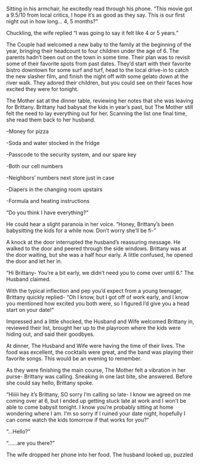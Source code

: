 Sitting in his armchair, he excitedly read through his phone. “This movie got a 9.5/10 from local critics, I hope it’s as good as they say. This is our first night out in how long… 4, 5 months?” 

Chuckling, the wife replied “I was going to say it felt like 4 or 5 years.” 

The Couple had welcomed a new baby to the family at the beginning of the year, bringing their headcount to four children under the age of 6. The parents hadn’t been out on the town in some time. Their plan was to revisit some of their favorite spots from past dates. They’d start with their favorite bistro downtown for some surf and turf, head to the local drive-in to catch the new slasher film, and finish the night off with some gelato down at the river walk. They adored their children, but you could see on their faces how excited they were for tonight.  

The Mother sat at the dinner table, reviewing her notes that she was leaving for Brittany. Brittany had babysat the kids in year’s past, but The Mother still felt the need to lay everything out for her. Scanning the list one final time, she read them back to her husband. 

–Money for pizza 

-Soda and water stocked in the fridge 

-Passcode to the security system, and our spare key 

-Both our cell numbers 

-Neighbors’ numbers next store just in case 

-Diapers in the changing room upstairs 

-Formula and heating instructions

“Do you think I have everything?”

He could hear a slight paranoia in her voice. “Honey, Brittany’s been babysitting the kids for a while now. Don’t worry she’ll be fi-” 

A knock at the door interrupted the husband’s reassuring message. He walked to the door and peered through the side windows. Brittany was at the door waiting, but she was a half hour early. A little confused, he opened the door and let her in. 

“Hi Brittany- You’re a bit early, we didn’t need you to come over until 6.” The Husband claimed. 

With the typical inflection and pep you’d expect from a young teenager, Brittany quickly replied- “Oh I know, but I got off of work early, and I know you mentioned how excited you both were, so I figured I’d give you a head start on your date!”  

Impressed and a little shocked, the Husband and Wife welcomed Brittany in, reviewed their list, brought her up to the playroom where the kids were hiding out, and said their goodbyes.  

At dinner, The Husband and Wife were having the time of their lives. The food was excellent, the cocktails were great, and the band was playing their favorite songs. This would be an evening to remember. 

As they were finishing the main course, The Mother felt a vibration in her purse- Brittany was calling. Sneaking in one last bite, she answered. Before she could say hello, Brittany spoke. 

“Hiiiii hey it’s Brittany, SO sorry I’m calling so late- I know we agreed on me coming over at 6, but I ended up getting stuck late at work and I won’t be able to come babysit tonight. I know you’re probably sitting at home wondering where I am. I’m so sorry if I ruined your date night, hopefully I can come watch the kids tomorrow if that works for you?” 

“…Hello?” 

“……are you there?” 

The wife dropped her phone into her food. The husband looked up, puzzled